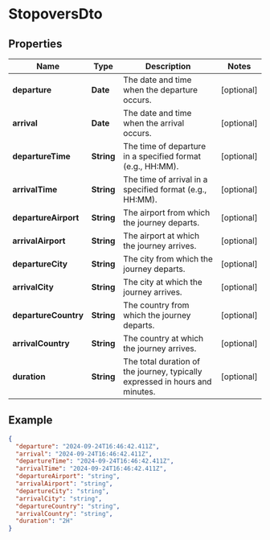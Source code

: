 # StopoversDto

## Properties

| Name                 | Type       | Description                                                                  | Notes      |
|----------------------|------------|------------------------------------------------------------------------------|------------|
| **departure**        | **Date**   | The date and time when the departure occurs.                                 | [optional] |
| **arrival**          | **Date**   | The date and time when the arrival occurs.                                   | [optional] |
| **departureTime**    | **String** | The time of departure in a specified format (e.g., HH:MM).                   | [optional] |
| **arrivalTime**      | **String** | The time of arrival in a specified format (e.g., HH:MM).                     | [optional] |
| **departureAirport** | **String** | The airport from which the journey departs.                                  | [optional] |
| **arrivalAirport**   | **String** | The airport at which the journey arrives.                                    | [optional] |
| **departureCity**    | **String** | The city from which the journey departs.                                     | [optional] |
| **arrivalCity**      | **String** | The city at which the journey arrives.                                       | [optional] |
| **departureCountry** | **String** | The country from which the journey departs.                                  | [optional] |
| **arrivalCountry**   | **String** | The country at which the journey arrives.                                    | [optional] |
| **duration**         | **String** | The total duration of the journey, typically expressed in hours and minutes. | [optional] |

## Example

```json
{
  "departure": "2024-09-24T16:46:42.411Z",
  "arrival": "2024-09-24T16:46:42.411Z",
  "departureTime": "2024-09-24T16:46:42.411Z",
  "arrivalTime": "2024-09-24T16:46:42.411Z",
  "departureAirport": "string",
  "arrivalAirport": "string",
  "departureCity": "string",
  "arrivalCity": "string",
  "departureCountry": "string",
  "arrivalCountry": "string",
  "duration": "2H"
}
```

